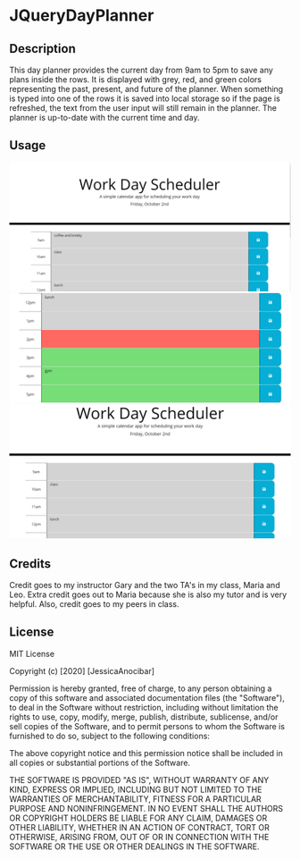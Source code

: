 # JQueryDayPlanner

## Description 

This day planner provides the current day from 9am to 5pm to save any plans inside the rows. It is displayed with grey, red, and green colors representing the past, present, and future of the planner. When something is typed into one of the rows it is saved into local storage so if the page is refreshed, the text from the user input will still remain in the planner. The planner is up-to-date with the current time and day. 

## Usage

<img src="https://github.com/jessicaano92/jquerydayplanner/blob/main/Day%20planner%20screenshots/image1.png">

<img src="https://github.com/jessicaano92/jquerydayplanner/blob/main/Day%20planner%20screenshots/image2.png">

<img src="https://github.com/jessicaano92/jquerydayplanner/blob/main/Day%20planner%20screenshots/image3.png">



## Credits

Credit goes to my instructor Gary and the two TA's in my class, Maria and Leo. Extra credit goes out to Maria because she is also my tutor and is very helpful. Also, credit goes to my peers in class. 

## License

MIT License

Copyright (c) [2020] [JessicaAnocibar]

Permission is hereby granted, free of charge, to any person obtaining a copy
of this software and associated documentation files (the "Software"), to deal
in the Software without restriction, including without limitation the rights
to use, copy, modify, merge, publish, distribute, sublicense, and/or sell
copies of the Software, and to permit persons to whom the Software is
furnished to do so, subject to the following conditions:

The above copyright notice and this permission notice shall be included in all
copies or substantial portions of the Software.

THE SOFTWARE IS PROVIDED "AS IS", WITHOUT WARRANTY OF ANY KIND, EXPRESS OR
IMPLIED, INCLUDING BUT NOT LIMITED TO THE WARRANTIES OF MERCHANTABILITY,
FITNESS FOR A PARTICULAR PURPOSE AND NONINFRINGEMENT. IN NO EVENT SHALL THE
AUTHORS OR COPYRIGHT HOLDERS BE LIABLE FOR ANY CLAIM, DAMAGES OR OTHER
LIABILITY, WHETHER IN AN ACTION OF CONTRACT, TORT OR OTHERWISE, ARISING FROM,
OUT OF OR IN CONNECTION WITH THE SOFTWARE OR THE USE OR OTHER DEALINGS IN THE
SOFTWARE.
